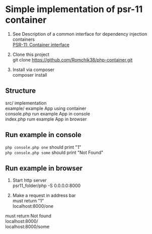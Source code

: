 # Simple implementation of psr-11 container
1. See Description of a common interface for dependency injection containers   
[PSR-11: Container interface](https://www.php-fig.org/psr/psr-11/)

2. Clone this project  
git clone https://github.com/Romchik38/php-container.git

3. Install via composer  
composer install

## Structure
src/                        implementation  
example/                    example App using container  
console.php                 run example App in console  
index.php                   rum example App in browser  

## Run example in console
`php console.php one` should print "1"  
`php console.php some` should print "Not Found"  

## Run example in browser
1. Start http server  
psr11_folder/php -S 0.0.0.0:8000  

2. Make a request in address bar  
must return "1"  
localhost:8000/one  

must return Not found  
localhost:8000/         
localhost:8000/some  